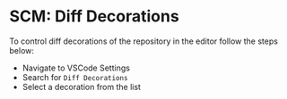 # SCM: Diff Decorations

To control diff decorations of the repository in the editor follow the steps below:

- Navigate to VSCode Settings
- Search for `Diff Decorations`
- Select a decoration from the list
